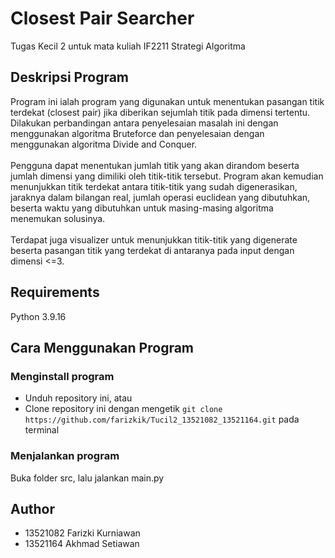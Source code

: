 # Closest Pair Searcher
Tugas Kecil 2 untuk mata kuliah IF2211 Strategi Algoritma

## Deskripsi Program
Program ini ialah program yang digunakan untuk menentukan pasangan titik terdekat (closest pair) jika diberikan sejumlah titik pada dimensi tertentu. Dilakukan perbandingan antara penyelesaian masalah ini dengan menggunakan algoritma Bruteforce dan penyelesaian dengan menggunakan algoritma Divide and Conquer.\
\
Pengguna dapat menentukan jumlah titik yang akan dirandom beserta jumlah dimensi yang dimiliki oleh titik-titik tersebut. Program akan kemudian menunjukkan titik terdekat antara titik-titik yang sudah digenerasikan, jaraknya dalam bilangan real, jumlah operasi euclidean yang dibutuhkan, beserta waktu yang dibutuhkan untuk masing-masing algoritma menemukan solusinya. \
\
Terdapat juga visualizer untuk menunjukkan titik-titik yang digenerate beserta pasangan titik yang terdekat di antaranya pada input dengan dimensi <=3.

## Requirements
Python 3.9.16

## Cara Menggunakan Program
### Menginstall program
- Unduh repository ini, atau 
- Clone repository ini dengan mengetik `git clone https://github.com/farizkik/Tucil2_13521082_13521164.git` pada terminal
### Menjalankan program
Buka folder src, lalu jalankan main.py

## Author
- 13521082 Farizki Kurniawan
- 13521164 Akhmad Setiawan
